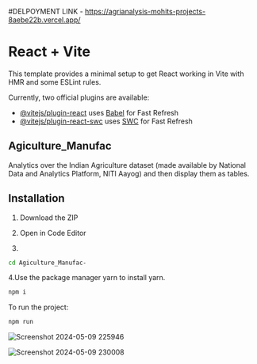 #DELPOYMENT LINK - https://agrianalysis-mohits-projects-8aebe22b.vercel.app/



# React + Vite

This template provides a minimal setup to get React working in Vite with HMR and some ESLint rules.

Currently, two official plugins are available:

- [@vitejs/plugin-react](https://github.com/vitejs/vite-plugin-react/blob/main/packages/plugin-react/README.md) uses [Babel](https://babeljs.io/) for Fast Refresh
- [@vitejs/plugin-react-swc](https://github.com/vitejs/vite-plugin-react-swc) uses [SWC](https://swc.rs/) for Fast Refresh


## Agiculture_Manufac
Analytics over the Indian Agriculture dataset (made available by National Data and Analytics Platform, NITI Aayog) and then display them as tables.

## Installation

1. Download the ZIP

2. Open in Code Editor

3. 
``` bash
cd Agiculture_Manufac-
```
4.Use the package manager yarn to install yarn.
```bash
npm i
```
To run the project:
```bash
npm run
```



![Screenshot 2024-05-09 225946](https://github.com/MNarayan04/Agiculture_Manufac-/assets/100512104/473138e8-b907-4f05-84a6-a4956517282a)



![Screenshot 2024-05-09 230008](https://github.com/MNarayan04/Agiculture_Manufac-/assets/100512104/63d69126-2af0-4e2f-830b-af2e482c260f)









